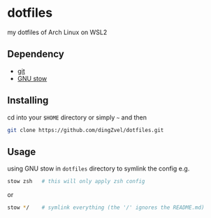 # dotfiles
 my dotfiles of Arch Linux on WSL2

## Dependency
- [git](https://github.com/git/git)
- [GNU stow](https://www.gnu.org/software/stow/)

## Installing
cd into your `$HOME` directory or simply `~` and then
```bash
git clone https://github.com/dingZvel/dotfiles.git
```
## Usage
using GNU stow in `dotfiles` directory to symlink the config e.g.
```bash
stow zsh   # this will only apply zsh config
```
or
```bash
stow */    # symlink everything (the '/' ignores the README.md)
```
